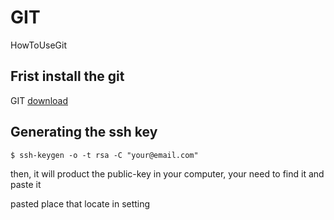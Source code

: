 # GIT
HowToUseGit


## Frist install the git
GIT [download](https://git-scm.com/downloads)

## Generating the ssh key

```
$ ssh-keygen -o -t rsa -C "your@email.com"
```
then, it will product the public-key in your computer, your need to find it and paste it

pasted place that locate in setting 
